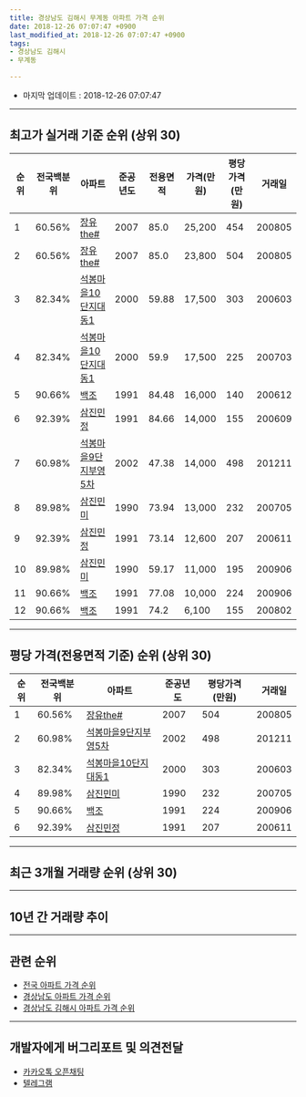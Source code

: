 ```yaml
---
title: 경상남도 김해시 무계동 아파트 가격 순위
date: 2018-12-26 07:07:47 +0900
last_modified_at: 2018-12-26 07:07:47 +0900
tags:
- 경상남도 김해시
- 무계동

---
```


* 마지막 업데이트 : 2018-12-26 07:07:47

---

## 최고가 실거래 기준 순위 (상위 30)


|순위|전국백분위|아파트|준공년도|전용면적|가격(만원)|평당가격(만원)|거래일|
|---|---|---|---|---|---|---|---|
|1|60.56%|[장유the#](https://search.naver.com/search.naver?query=%EA%B2%BD%EC%83%81%EB%82%A8%EB%8F%84+%EA%B9%80%ED%95%B4%EC%8B%9C+%EB%AC%B4%EA%B3%84%EB%8F%99+%EC%9E%A5%EC%9C%A0the%23)|2007|85.0|25,200|454|200805|
|2|60.56%|[장유the#](https://search.naver.com/search.naver?query=%EA%B2%BD%EC%83%81%EB%82%A8%EB%8F%84+%EA%B9%80%ED%95%B4%EC%8B%9C+%EB%AC%B4%EA%B3%84%EB%8F%99+%EC%9E%A5%EC%9C%A0the%23)|2007|85.0|23,800|504|200805|
|3|82.34%|[석봉마을10단지대동1](https://search.naver.com/search.naver?query=%EA%B2%BD%EC%83%81%EB%82%A8%EB%8F%84+%EA%B9%80%ED%95%B4%EC%8B%9C+%EB%AC%B4%EA%B3%84%EB%8F%99+%EC%84%9D%EB%B4%89%EB%A7%88%EC%9D%8410%EB%8B%A8%EC%A7%80%EB%8C%80%EB%8F%991)|2000|59.88|17,500|303|200603|
|4|82.34%|[석봉마을10단지대동1](https://search.naver.com/search.naver?query=%EA%B2%BD%EC%83%81%EB%82%A8%EB%8F%84+%EA%B9%80%ED%95%B4%EC%8B%9C+%EB%AC%B4%EA%B3%84%EB%8F%99+%EC%84%9D%EB%B4%89%EB%A7%88%EC%9D%8410%EB%8B%A8%EC%A7%80%EB%8C%80%EB%8F%991)|2000|59.9|17,500|225|200703|
|5|90.66%|[백조](https://search.naver.com/search.naver?query=%EA%B2%BD%EC%83%81%EB%82%A8%EB%8F%84+%EA%B9%80%ED%95%B4%EC%8B%9C+%EB%AC%B4%EA%B3%84%EB%8F%99+%EB%B0%B1%EC%A1%B0)|1991|84.48|16,000|140|200612|
|6|92.39%|[삼진민정](https://search.naver.com/search.naver?query=%EA%B2%BD%EC%83%81%EB%82%A8%EB%8F%84+%EA%B9%80%ED%95%B4%EC%8B%9C+%EB%AC%B4%EA%B3%84%EB%8F%99+%EC%82%BC%EC%A7%84%EB%AF%BC%EC%A0%95)|1991|84.66|14,000|155|200609|
|7|60.98%|[석봉마을9단지부영5차](https://search.naver.com/search.naver?query=%EA%B2%BD%EC%83%81%EB%82%A8%EB%8F%84+%EA%B9%80%ED%95%B4%EC%8B%9C+%EB%AC%B4%EA%B3%84%EB%8F%99+%EC%84%9D%EB%B4%89%EB%A7%88%EC%9D%849%EB%8B%A8%EC%A7%80%EB%B6%80%EC%98%815%EC%B0%A8)|2002|47.38|14,000|498|201211|
|8|89.98%|[삼진민미](https://search.naver.com/search.naver?query=%EA%B2%BD%EC%83%81%EB%82%A8%EB%8F%84+%EA%B9%80%ED%95%B4%EC%8B%9C+%EB%AC%B4%EA%B3%84%EB%8F%99+%EC%82%BC%EC%A7%84%EB%AF%BC%EB%AF%B8)|1990|73.94|13,000|232|200705|
|9|92.39%|[삼진민정](https://search.naver.com/search.naver?query=%EA%B2%BD%EC%83%81%EB%82%A8%EB%8F%84+%EA%B9%80%ED%95%B4%EC%8B%9C+%EB%AC%B4%EA%B3%84%EB%8F%99+%EC%82%BC%EC%A7%84%EB%AF%BC%EC%A0%95)|1991|73.14|12,600|207|200611|
|10|89.98%|[삼진민미](https://search.naver.com/search.naver?query=%EA%B2%BD%EC%83%81%EB%82%A8%EB%8F%84+%EA%B9%80%ED%95%B4%EC%8B%9C+%EB%AC%B4%EA%B3%84%EB%8F%99+%EC%82%BC%EC%A7%84%EB%AF%BC%EB%AF%B8)|1990|59.17|11,000|195|200906|
|11|90.66%|[백조](https://search.naver.com/search.naver?query=%EA%B2%BD%EC%83%81%EB%82%A8%EB%8F%84+%EA%B9%80%ED%95%B4%EC%8B%9C+%EB%AC%B4%EA%B3%84%EB%8F%99+%EB%B0%B1%EC%A1%B0)|1991|77.08|10,000|224|200906|
|12|90.66%|[백조](https://search.naver.com/search.naver?query=%EA%B2%BD%EC%83%81%EB%82%A8%EB%8F%84+%EA%B9%80%ED%95%B4%EC%8B%9C+%EB%AC%B4%EA%B3%84%EB%8F%99+%EB%B0%B1%EC%A1%B0)|1991|74.2|6,100|155|200802|


---

## 평당 가격(전용면적 기준) 순위 (상위 30)


|순위|전국백분위|아파트|준공년도|평당가격(만원)|거래일|
|---|---|---|---|---|---|
|1|60.56%|[장유the#](https://search.naver.com/search.naver?query=%EA%B2%BD%EC%83%81%EB%82%A8%EB%8F%84+%EA%B9%80%ED%95%B4%EC%8B%9C+%EB%AC%B4%EA%B3%84%EB%8F%99+%EC%9E%A5%EC%9C%A0the%23)|2007|504|200805|
|2|60.98%|[석봉마을9단지부영5차](https://search.naver.com/search.naver?query=%EA%B2%BD%EC%83%81%EB%82%A8%EB%8F%84+%EA%B9%80%ED%95%B4%EC%8B%9C+%EB%AC%B4%EA%B3%84%EB%8F%99+%EC%84%9D%EB%B4%89%EB%A7%88%EC%9D%849%EB%8B%A8%EC%A7%80%EB%B6%80%EC%98%815%EC%B0%A8)|2002|498|201211|
|3|82.34%|[석봉마을10단지대동1](https://search.naver.com/search.naver?query=%EA%B2%BD%EC%83%81%EB%82%A8%EB%8F%84+%EA%B9%80%ED%95%B4%EC%8B%9C+%EB%AC%B4%EA%B3%84%EB%8F%99+%EC%84%9D%EB%B4%89%EB%A7%88%EC%9D%8410%EB%8B%A8%EC%A7%80%EB%8C%80%EB%8F%991)|2000|303|200603|
|4|89.98%|[삼진민미](https://search.naver.com/search.naver?query=%EA%B2%BD%EC%83%81%EB%82%A8%EB%8F%84+%EA%B9%80%ED%95%B4%EC%8B%9C+%EB%AC%B4%EA%B3%84%EB%8F%99+%EC%82%BC%EC%A7%84%EB%AF%BC%EB%AF%B8)|1990|232|200705|
|5|90.66%|[백조](https://search.naver.com/search.naver?query=%EA%B2%BD%EC%83%81%EB%82%A8%EB%8F%84+%EA%B9%80%ED%95%B4%EC%8B%9C+%EB%AC%B4%EA%B3%84%EB%8F%99+%EB%B0%B1%EC%A1%B0)|1991|224|200906|
|6|92.39%|[삼진민정](https://search.naver.com/search.naver?query=%EA%B2%BD%EC%83%81%EB%82%A8%EB%8F%84+%EA%B9%80%ED%95%B4%EC%8B%9C+%EB%AC%B4%EA%B3%84%EB%8F%99+%EC%82%BC%EC%A7%84%EB%AF%BC%EC%A0%95)|1991|207|200611|


---

## 최근 3개월 거래량 순위 (상위 30)


<div style="width:100%;">
    <canvas id="deal_count_ranking" height="250"></canvas>
</div>


<script>
new Chart(document.getElementById("deal_count_ranking"), {
    type: 'horizontalBar',
    data: {
        labels: ['석봉마을9단지부영5차', '석봉마을10단지대동1', '장유the#'],
        datasets: [{
            label: '실거래 수',
            data: [20, 14, 5],
            borderColor: "rgba(255, 0, 128, 1)",
            backgroundColor: "rgba(255, 0, 128, 0.5)",
            fill: false,
        }]
    },
    options: {
        responsive: true,
        title: {
            display: true,
            text: '최근 3개월 거래량 순위'
        },
        tooltips: {
            mode: 'index',
            intersect: false,
            callbacks: {
                title: function(tooltipItems, data) {
                    return "실거래 수:";
                },
                label: function(tooltipItem, data) {
                    return data.labels[tooltipItem.index] + ": " + tooltipItem.xLabel;
                }
            }
        },
        hover: {
            mode: 'nearest',
            intersect: true
        },
        scales: {
            xAxes: [{
                display: true,
                scaleLabel: {
                    display: true,
                    labelString: '실거래 수'
                },
                ticks: {
                    suggestedMin: 0,
                }
            }],
            yAxes: [{
                display: true,
                ticks: {
                    autoSkip: false,
                    callback: function(value, index, values) {
                        if (value.length > 15)
                            return value.substr(0, 13) + "...";
                        else
                            return value;
                    }
                },
                scaleLabel: {
                    display: false,
                }
            }]
        }
    }
});

</script>


---

## 10년 간 거래량 추이


<div style="width:100%;">
    <canvas id="deal_progress" height="250"></canvas>
</div>

<script>
new Chart(document.getElementById("deal_progress"), {
    type: 'line',
    data: {
        labels: ['200812','200901','200902','200903','200904','200905','200906','200907','200908','200909','200910','200911','200912','201001','201002','201003','201004','201005','201006','201007','201008','201009','201010','201011','201012','201101','201102','201103','201104','201105','201106','201107','201108','201109','201110','201111','201112','201201','201202','201203','201204','201205','201206','201207','201208','201209','201210','201211','201212','201301','201302','201303','201304','201305','201306','201307','201308','201309','201310','201311','201312','201401','201402','201403','201404','201405','201406','201407','201408','201409','201410','201411','201412','201501','201502','201503','201504','201505','201506','201507','201508','201509','201510','201511','201512','201601','201602','201603','201604','201605','201606','201607','201608','201609','201610','201611','201612','201701','201702','201703','201704','201705','201706','201707','201708','201709','201710','201711','201712','201801','201802','201803','201804','201805','201806','201807','201808','201809','201810','201811','201812'],
        datasets: [{
            label: '실거래 수',
            pointRadius: 1,
            data: [7, 8, 10, 13, 7, 12, 9, 9, 15, 22, 16, 23, 27, 24, 31, 43, 41, 30, 29, 22, 28, 20, 27, 17, 21, 18, 12, 12, 14, 10, 10, 11, 19, 5, 16, 9, 10, 7, 11, 10, 6, 7, 5, 5, 6, 16, 27, 57, 36, 17, 19, 19, 29, 41, 19, 21, 30, 18, 36, 23, 29, 21, 47, 33, 32, 30, 26, 34, 34, 30, 35, 35, 23, 22, 17, 48, 23, 19, 39, 30, 19, 22, 30, 30, 13, 14, 16, 24, 18, 20, 29, 21, 15, 28, 22, 13, 11, 10, 16, 25, 23, 21, 20, 26, 17, 15, 12, 9, 9, 20, 15, 14, 18, 15, 9, 4, 5, 11, 14, 20, 5],
            borderColor: "rgba(255, 201, 14, 1)",
            backgroundColor: "rgba(255, 201, 14, 0.5)",
            fill: true,
        }]
    },
    options: {
        responsive: true,
        title: {
            display: true,
            text: '10년간 거래량 추이'
        },
        tooltips: {
            mode: 'index',
            intersect: false,
        },
        hover: {
            mode: 'nearest',
            intersect: true
        },
        scales: {
            xAxes: [{
                display: true,
                scaleLabel: {
                    display: true,
                    labelString: '년/월'
                }
            }],
            yAxes: [{
                display: true,
                ticks: {
                    suggestedMin: 0,
                },
                scaleLabel: {
                    display: true,
                    labelString: '실거래 수'
                }
            }]
        }
    }
});

</script>


---

## 관련 순위

- [전국 아파트 가격 순위](https://inasie.github.io/apt-ranking/전국)
- [경상남도 아파트 가격 순위](https://inasie.github.io/apt-ranking/경상남도)
- [경상남도 김해시 아파트 가격 순위](https://inasie.github.io/apt-ranking/경상남도-김해시)


---

## 개발자에게 버그리포트 및 의견전달

- [카카오톡 오픈채팅](https://open.kakao.com/o/gLJUAP4)
- [텔레그램](https://t.me/inasie)

